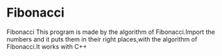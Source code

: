 # Fibonacci
Fibonacci
This program is made by the algorithm of Fibonacci.Import the numbers and it puts them in their right places,with the algorithm of Fibonacci.It works with C++
